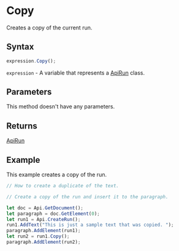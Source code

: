 # Copy

Creates a copy of the current run.

## Syntax

```javascript
expression.Copy();
```

`expression` - A variable that represents a [ApiRun](../ApiRun.md) class.

## Parameters

This method doesn't have any parameters.

## Returns

[ApiRun](../../ApiRun/ApiRun.md)

## Example

This example creates a copy of the run.

```javascript editor-docx
// How to create a duplicate of the text.

// Create a copy of the run and insert it to the paragraph. 

let doc = Api.GetDocument();
let paragraph = doc.GetElement(0);
let run1 = Api.CreateRun();
run1.AddText("This is just a sample text that was copied. ");
paragraph.AddElement(run1);
let run2 = run1.Copy();
paragraph.AddElement(run2);
```
